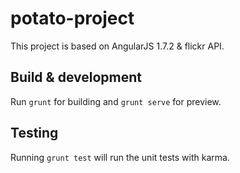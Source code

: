 # potato-project

This project is based on AngularJS 1.7.2 & flickr API.

## Build & development

Run `grunt` for building and `grunt serve` for preview.

## Testing

Running `grunt test` will run the unit tests with karma.
